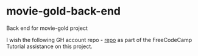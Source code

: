 # movie-gold-back-end
Back end for movie-gold project

I wish the following GH account repo - [repo](https://github.com/fhsinchy/movieist) as part of the FreeCodeCamp Tutorial assistance on this project.
